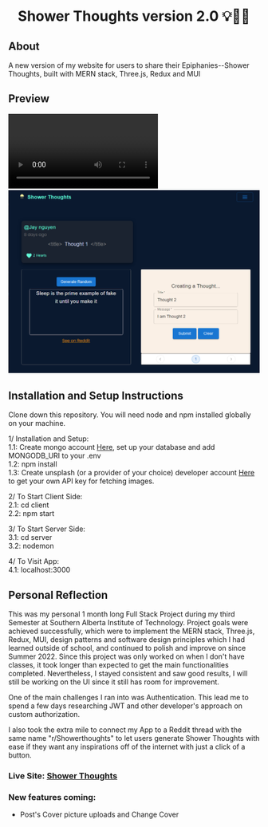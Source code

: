<h1 align="center">Shower Thoughts version 2.0 💡👨‍💻</h1>
<h2>About</h2>
<p>A new version of my website for users to share their Epiphanies--Shower Thoughts, built with MERN stack, Three.js, Redux and MUI</p>
<h2>Preview</h2>
<video controls src="./client/src/assets/Shower Thoughts 2.0 - Google Chrome 2023-01-08 19-30-59.mp4" ></video>
<img src="./client/src/assets/projectss_2.png" alt="preview screenshot"></img>
<h2>Installation and Setup Instructions</h2>
<p>Clone down this repository. You will need node and npm installed globally on your machine.

1/ Installation and Setup: </br>
1.1: Create mongo account <a  href="https://account.mongodb.com/account/login" target="blank" alt="register with mongodb atlas">Here</a>, set up your database and add MONGODB_URI to your .env </br>
1.2: npm install </br>
1.3: Create unsplash (or a provider of your choice) developer account <a  href="https://unsplash.com/developers" target="blank" alt="register as developer with unsplash">Here</a> to get your own API key for fetching images.

2/ To Start Client Side:</br>
2.1: cd client</br>
2.2: npm start

3/ To Start Server Side:</br>
3.1: cd server</br>
3.2: nodemon

4/ To Visit App:</br>
4.1: localhost:3000

</p>

<h2>Personal Reflection</h2>
<p>This was my personal 1 month long Full Stack Project during my third Semester at Southern Alberta Institute of Technology. Project goals were achieved successfully, which were to implement the MERN stack, Three.js, Redux, MUI, design patterns and software design principles which I had learned outside of school, and continued to polish and improve on since Summer 2022. Since this project was only worked on when I don't have classes, it took longer than expected to get the main functionalities completed. Nevertheless, I stayed consistent and saw good results, I will still be working on the UI since it still has room for improvement.

One of the main challenges I ran into was Authentication. This lead me to spend a few days researching JWT and other developer's approach on custom authorization.

I also took the extra mile to connect my App to a Reddit thread with the same name "r/Showerthoughts" to let users generate Shower Thoughts with ease if they want any inspirations off of the internet with just a click of a button.

</p>
<h3>Live Site: <a href="https://shower-thoughts-api.onrender.com/" title="go to site">Shower Thoughts</a></h3>
<h3>New features coming:</h3>
<ul><li> Post's Cover picture uploads and Change Cover</li></ul>
